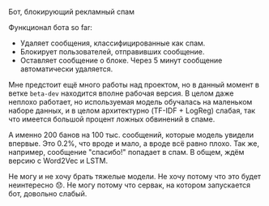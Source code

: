 Бот, блокирующий рекламный спам

Функционал бота so far:
* Удаляет сообщения, классифицированные как спам.
* Блокирует пользователей, отправивших сообщение.
* Оставляет сообщение о блоке. Через 5 минут сообщение автоматически удаляется.

Мне предстоит ещё много работы над проектом, но в данный момент в ветке <code>beta-dev</code> находится вполне рабочая версия. 
В целом даже неплохо работает, но используемая модель обучалась на маленьком наборе данных, и в целом архитектурно (TF-IDF + LogReg) слабая, так что имеется большой процент ложных обвинений в спаме.

А именно 200 банов на 100 тыс. сообщений, которые модель увидели впервые. Это 0.2%, что вроде и мало, а вроде всё равно плохо. Так же, например, сообщение "спасибо!" попадает в спам.
В общем, ждём версию с Word2Vec и LSTM. 

Не могу и не хочу брать тяжелые модели. Не хочу потому что это будет неинтересно 😞. Не могу потому что сервак, на котором запускается бот, довольно слабый.

